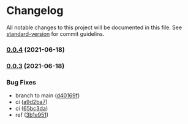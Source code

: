 # Changelog

All notable changes to this project will be documented in this file. See [standard-version](https://github.com/conventional-changelog/standard-version) for commit guidelins.

### [0.0.4](https://github.com/biglemontree/react-usefull-hooks/compare/v0.0.3...v0.0.4) (2021-06-18)

### [0.0.3](https://github.com/biglemontree/react-usefull-hooks/compare/v0.0.2...v0.0.3) (2021-06-18)

### Bug Fixes

- branch to main ([d40169f](https://github.com/biglemontree/react-usefull-hooks/commit/d40169f91bbc05340e6b459c9e91b3099aece28d))
- ci ([a9d2ba7](https://github.com/biglemontree/react-usefull-hooks/commit/a9d2ba7f219048aa47197f3f9729e1a0232deeed))
- ci ([65bc3da](https://github.com/biglemontree/react-usefull-hooks/commit/65bc3da0cc59862524f2691caeaaa487f92427bd))
- ref ([3b1e951](https://github.com/biglemontree/react-usefull-hooks/commit/3b1e951598a02a82a13cc89949cee17c0aed3ea6))
